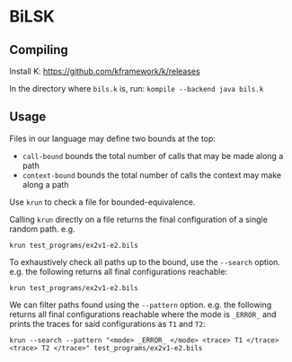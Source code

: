 # BiLSK

## Compiling

Install K: https://github.com/kframework/k/releases

In the directory where `bils.k` is, run: `kompile --backend java bils.k`

## Usage

Files in our language may define two bounds at the top:

- `call-bound` bounds the total number of calls that may be made along a path
- `context-bound` bounds the total number of calls the context may make along a path

Use `krun` to check a file for bounded-equivalence.

Calling `krun` directly on a file returns the final configuration of a single random path.
e.g.
```
krun test_programs/ex2v1-e2.bils
```

To exhaustively check all paths up to the bound, use the `--search` option.
e.g. the following returns all final configurations reachable:
```
krun test_programs/ex2v1-e2.bils
```

We can filter paths found using the `--pattern` option.
e.g. the following returns all final configurations reachable where the mode is `_ERROR_` and prints the traces for said configurations as `T1` and `T2`:
```
krun --search --pattern "<mode> _ERROR_ </mode> <trace> T1 </trace> <trace> T2 </trace>" test_programs/ex2v1-e2.bils
```

